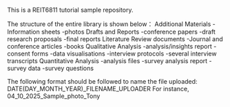 This is a REIT6811 tutorial sample repository.

The structure of the entire library is shown below：
  Additional Materials
    -Information sheets
    -photos
  Drafts and Reports
    -conference papers
    -draft research proposals
    -final reports
  Literature Review documents
    -Journal and conference articles
    -books
  Qualitative Analysis
    -analysis/insights report
    -consent forms
    -data visualisations
    -interview protocols
    -several interview transcripts
  Quantitative Analysis
    -analysis files
    -survey analysis report
    -survey data
    -survey questions

The following format should be followed to name the file uploaded: DATE(DAY_MONTH_YEAR)_FILENAME_UPLOADER
For instance, 04_10_2025_Sample_photo_Tony
